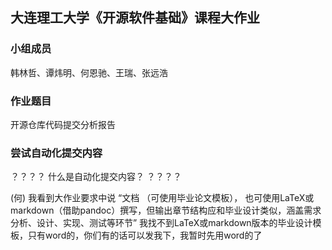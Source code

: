 ## 大连理工大学《开源软件基础》课程大作业

### 小组成员

韩林哲、谭炜明、何恩驰、王瑞、张远浩

### 作业题目

开源仓库代码提交分析报告

### 尝试自动化提交内容

？？？？
什么是自动化提交内容？
？？？？

(何)
我看到大作业要求中说
“文档 （可使用毕业论文模板）， 也可使用LaTeX或markdown（借助pandoc）撰写，但输出章节结构应和毕业设计类似，涵盖需求分析、设计、实现、测试等环节”
我找不到LaTeX或markdown版本的毕业设计模板，只有word的，你们有的话可以发我下，我暂时先用word的了
